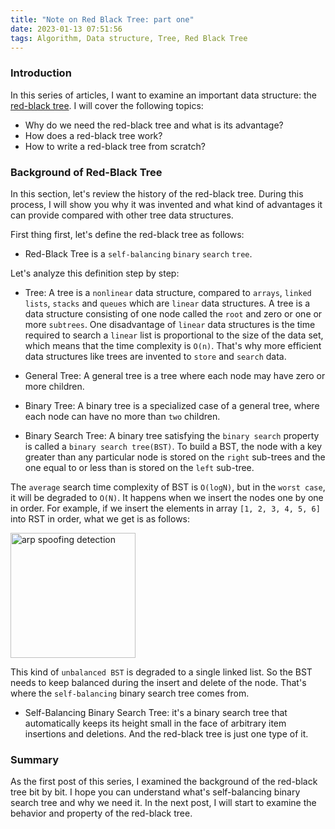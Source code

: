 ```yaml
---
title: "Note on Red Black Tree: part one"
date: 2023-01-13 07:51:56
tags: Algorithm, Data structure, Tree, Red Black Tree
---
```


### Introduction

In this series of articles, I want to examine an important data structure: the [red-black tree](https://en.wikipedia.org/wiki/Red%E2%80%93black_tree). I will cover the following topics:

- Why do we need the red-black tree and what is its advantage? 
- How does a red-black tree work?
- How to write a red-black tree from scratch? 

### Background of Red-Black Tree

In this section, let's review the history of the red-black tree. During this process, I will show you why it was invented and what kind of advantages it can provide compared with other tree data structures. 

First thing first, let's define the red-black tree as follows: 

- Red-Black Tree is a `self-balancing` `binary` `search` `tree`. 

Let's analyze this definition step by step: 

- Tree: A tree is a `nonlinear` data structure, compared to `arrays`, `linked lists`, `stacks` and `queues` which are `linear` data structures. A tree is a data structure consisting of one node called the `root` and zero or one or more `subtrees`. One disadvantage of `linear` data structures is the time required to search a `linear` list is proportional to the size of the data set, which means that the time complexity is `O(n)`. That's why more efficient data structures like trees are invented to `store` and `search` data. 

- General Tree: A general tree is a tree where each node may have zero or more children. 

- Binary Tree: A binary tree is a specialized case of a general tree, where each node can have no more than `two` children. 

- Binary Search Tree: A binary tree satisfying the `binary search` property is called a `binary search tree(BST)`. To build a BST, the node with a key greater than any particular node is stored on the `right` sub-trees and the one equal to or less than is stored on the `left` sub-tree. 

The `average` search time complexity of BST is `O(logN)`, but in the `worst case`, it will be degraded to `O(N)`. It happens when we insert the nodes one by one in order. For example, if we insert the elements in array `[1, 2, 3, 4, 5, 6]` into RST in order, what we get is as follows: 

<img src="/images/bst-degraded.png" title="arp spoofing detection" width="200px" height="200px">

This kind of `unbalanced BST` is degraded to a single linked list. So the BST needs to keep balanced during the insert and delete of the node.  That's where the `self-balancing` binary search tree comes from. 

- Self-Balancing Binary Search Tree: it's a binary search tree that automatically keeps its height small in the face of arbitrary item insertions and deletions. And the red-black tree is just one type of it. 

### Summary

As the first post of this series, I examined the background of the red-black tree bit by bit. I hope you can understand what's self-balancing binary search tree and why we need it. In the next post, I will start to examine the behavior and property of the red-black tree. 



